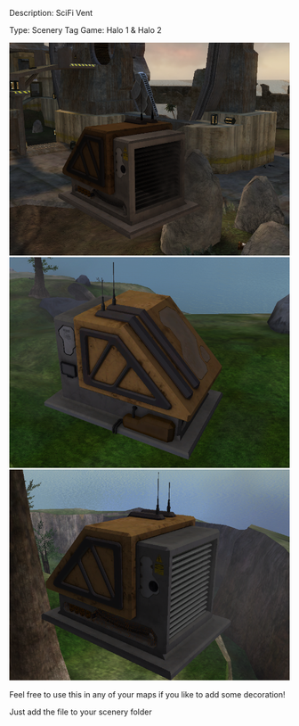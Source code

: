 Description: SciFi Vent

Type: Scenery Tag
Game: Halo 1 & Halo 2

![preview_h2](vent_preview_h2.png?raw=true)
![preview_0](vent_preview_0.png?raw=true)
![preview_1](vent_preview_1.png?raw=true)

Feel free to use this in any of your maps if you like to add some decoration!

Just add the file to your scenery folder
